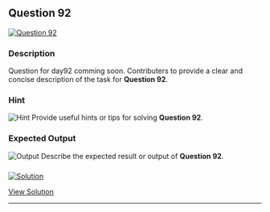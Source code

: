 


## Question 92
<a href="https://github.com/alishgosai/Python-Exercise-and-Solutions/blob/master/questions/Question92.md" target="_blank">
  <img src="https://img.shields.io/badge/Question-92-purple?style=for-the-badge&logoSize=60" alt="Question 92">
</a>

### **Description**
Question for day92 comming soon.
Contributers to provide a clear and concise description of the task for **Question 92**.

### **Hint**
![Hint](https://img.shields.io/badge/Hint:-blue)
Provide useful hints or tips for solving **Question 92**.

### **Expected Output**
![Output](https://img.shields.io/badge/Output:-blue)
Describe the expected result or output of **Question 92**.

### <a href="https://github.com/alishgosai/Python-Exercise-and-Solutions/blob/master/solutions/Solution92.js" target="_blank">
  <img src="https://img.shields.io/badge/Solution-1f8e00?style=for-the-badge&logo=solution&logoColor=white" alt="Solution">
</a>

<a href="https://github.com/alishgosai/Python-Exercise-and-Solutions/blob/master/solutions/Solution92.js" target="_blank">View Solution</a>

---

